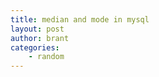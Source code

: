 ```yaml
---
title: median and mode in mysql
layout: post
author: brant
categories:
    - random
---
```


<script src="http://gist.github.com/253908.js?file=mysql_mode_and_median.sql"></script>
